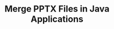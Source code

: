---
############################# Static ############################
layout: "autogen"
draft: false
path: "merger/java/pptx/"
otherformats: BMP CSV DOC DOCM DOCX DOT DOTM DOTX EPUB HTML MHT MHTML ODP ODS ODT OTP OTT PDF PNG POTM POTX PPS PPSM PPSX PPT PPTM PS RTF TEX TIF TIFF TSV TXT VDX VSDM VSDX VSSM VSSX VSTM VSTX VSX VTX XLAM XLS XLSB XLSM XLSX XLT XLTM XLTX XPS

############################# Head ############################
head_title: "Merge PPTX Files via Java & J2SE Documents Merger API"
head_description: "Merge multiple PPTX files into a single file using Java documents merger API with all data, style and formatting as the source documents."

############################# Header ############################
title: "Merge PPTX Files in Java Applications"
description: "Merge multiple PPTX files into a single file using Java documents merger API. Merge selected pages or page ranges from various source documents into a single resultant document with all data, style and formatting as the source documents."

############################# SubMenu ############################
submenu:
    enable: true

############################# About ############################
about:
    enable: true
    title: "GroupDocs.Merger for Java API"
    content: |
        GroupDocs.Merger for Java library offers a simple solution to safely merge & split between a wide range of document formats including PDF, Microsoft Office (Word, Excel, PowerPoint, OneNote), OpenDocument, HTML, images and many others within .NET applications. By adding just a few lines of the code, perform several document operations such as move, remove, rotate, swap, extract or change the orientation of pages within the documents. The documents merging API also supports previewing document pages as an image to analyse the document structure, formatting and content on the page.
        
        GroupDocs.Merger APIs are well supported on all major operating systems and Java versions including J2SE 7.0 (1.7), J2SE 8.0 (1.8) and Java 10.

############################# Steps ############################
steps:
    enable: true
    title_left: "Merge Two or More PPTX Files in Java"
    content_left: |
        [GroupDocs.Merger](https://products.groupdocs.com/merger/java/) makes it easy for Java developers to merge multiple PPTX files by implementing a few easy steps.

        *   Create an instance of **Merger** class and load PPTX file.
        *   Call **Join** method of **Merger** class instance and load another PPTX file.
        *   Call **Save** method of **Merger** class instance to save the merged document.
        
    title_right: "System Requirements"
    content_right: |
        Before executing the code example below, please make sure that you have the following prerequisites installed on your system.

        *   Operating Systems: Microsoft Windows, Linux, MacOS
        *   Development Environments: NetBeans, IntelliJ IDEA, Eclipse
        *   Frameworks: Java 7 (1.7) and above
        *   Download the latest version of GroupDocs.Merger for Java from [Maven](https://repository.groupdocs.com/webapp/#/artifacts/browse/tree/General/repo/com/groupdocs/groupdocs-merger)
        
    code: |
        ```java
        // Merge PPTX files using GroupDocs.Merger for Java API
        // Instantiate Merger with input PPTX document
        Merger merger = new Merger("input_1.pptx");
        
        // Call Join method of Merger class instance and pass second source document path
        merger.join("input_2.pptx");
            
        // Call Save method of Merger class instance to save merged document
        merger.save("merged-file.pptx");        
        ```        


demos:
    enable: true
        

about_formats:
    enable: true


more_formats:
    enable: true


back_to_top:
    enable: true
---